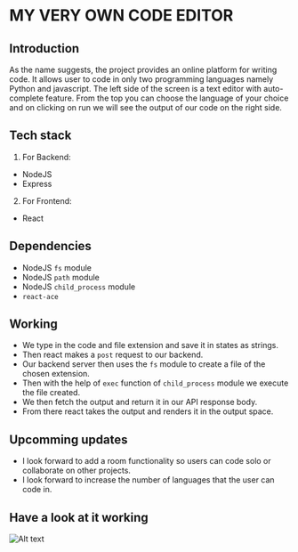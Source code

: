 # MY VERY OWN CODE EDITOR

## Introduction
As the name suggests, the project provides an online platform for writing code. It allows user to code in only two programming languages namely Python and javascript.
The left side of the screen is a text editor with auto-complete feature. From the top you can choose the language of your choice and on clicking on run we will see the output of our code on the right side.

## Tech stack
1. For Backend:
  - NodeJS
  - Express
2. For Frontend:
  - React

## Dependencies
- NodeJS `fs` module
- NodeJS `path` module
- NodeJS `child_process` module
- `react-ace`

## Working
- We type in the code and file extension and save it in states as strings.
- Then react makes a `post` request to our backend.
- Our backend server then uses the `fs` module to create a file of the chosen extension.
- Then with the help of `exec` function of `child_process` module we execute the file created.
- We then fetch the output and return it in our API response body.
- From there react takes the output and renders it in the output space.

## Upcomming updates
- I look forward to add a room functionality so users can code solo or collaborate on other projects.
- I look forward to increase the number of languages that the user can code in.

## Have a look at it working
![Alt text](https://github.com/kaisar12012000/my-own-code-editor/blob/master/GitHub%20video.gif)
